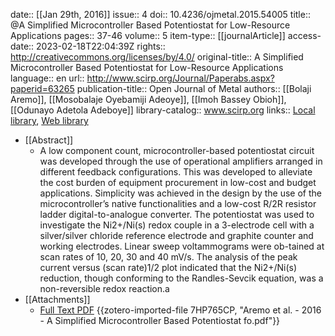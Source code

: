 date:: [[Jan 29th, 2016]]
issue:: 4
doi:: 10.4236/ojmetal.2015.54005
title:: @A Simplified Microcontroller Based Potentiostat for Low-Resource Applications
pages:: 37-46
volume:: 5
item-type:: [[journalArticle]]
access-date:: 2023-02-18T22:04:39Z
rights:: http://creativecommons.org/licenses/by/4.0/
original-title:: A Simplified Microcontroller Based Potentiostat for Low-Resource Applications
language:: en
url:: http://www.scirp.org/Journal/Paperabs.aspx?paperid=63265
publication-title:: Open Journal of Metal
authors:: [[Bolaji Aremo]], [[Mosobalaje Oyebamiji Adeoye]], [[Imoh Bassey Obioh]], [[Odunayo Adetola Adeboye]]
library-catalog:: www.scirp.org
links:: [Local library](zotero://select/library/items/8MP2J9E6), [Web library](https://www.zotero.org/users/8784047/items/8MP2J9E6)

- [[Abstract]]
	- A low component count, microcontroller-based potentiostat circuit was developed through the use of operational amplifiers arranged in different feedback configurations. This was developed to alleviate the cost burden of equipment procurement in low-cost and budget applications. Simplicity was achieved in the design by the use of the microcontroller’s native functionalities and a low-cost R/2R resistor ladder digital-to-analogue converter. The potentiostat was used to investigate the Ni2+/Ni(s) redox couple in a 3-electrode cell with a silver/silver chloride reference electrode and graphite counter and working electrodes. Linear sweep voltammograms were ob-tained at scan rates of 10, 20, 30 and 40 mV/s. The analysis of the peak current versus (scan rate)1/2 plot indicated that the Ni2+/Ni(s) reduction, though conforming to the Randles-Sevcik equation, was a non-reversible redox reaction.a
- [[Attachments]]
	- [Full Text PDF](http://www.scirp.org/journal/PaperDownload.aspx?paperID=63265) {{zotero-imported-file 7HP765CP, "Aremo et al. - 2016 - A Simplified Microcontroller Based Potentiostat fo.pdf"}}